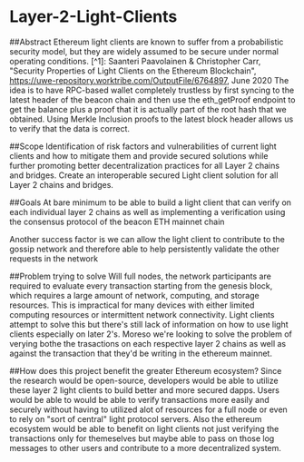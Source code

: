 # Layer-2-Light-Clients

##Abstract
Ethereum light clients are known to suffer from a probabilistic security model, but they are widely assumed to be secure under normal operating conditions. [^1]: Saanteri Paavolainen & Christopher Carr, "Security Properties of Light Clients on the Ethereum Blockchain", https://uwe-repository.worktribe.com/OutputFile/6764897, June 2020
The idea is to have RPC-based wallet completely trustless by first syncing to the latest header of the beacon chain and then use the eth_getProof endpoint to get the balance plus a proof that it is actually part of the root hash that we obtained. Using Merkle Inclusion proofs to the latest block header allows us to verify that the data is correct. 


##Scope
Identification of risk factors and vulnerabilities of current light clients  and how to mitigate them and provide secured solutions while further promoting better decentralization practices for all Layer 2 chains and bridges. Create an interoperable secured Light client solution for all Layer 2 chains and bridges.

##Goals 
At bare minimum to be able to build a light client that can verify on each individual layer 2 chains as well as implementing a verification using the consensus protocol of the beacon ETH mainnet chain

Another success factor is we can allow the light client to contribute to the gossip network and therefore able to help persistently validate the other requests in the network

##Problem trying to solve
Will full nodes, the network participants are required to evaluate every transaction starting from the genesis block, which requires a large amount of network, computing, and storage resources. This is impractical for many devices with either limited computing resources or intermittent network connectivity. Light clients attempt to solve this but there's still lack of information on how to use light clients especially on later 2's. Moreso we're looking to solve the problem of verying bothe the trasactions on each respective layer 2 chains as well as against the transaction that they'd be writing in the ethereum mainnet. 

##How does this project benefit the greater Ethereum ecosystem?
Since the research would be open-source, developers would be able to utilize these layer 2 light clients to build better and more secured dapps. Users would be able to would be able to verify transactions more easily and securely without having to utilized alot of resources for a full node or even to rely on "sort of central" light protocol servers. Also the ethereum ecosystem would be able to benefit on light clients not just verifying the transactions only for themeselves but maybe able to pass on those log messages to other users and contribute to a more decentralized system. 
